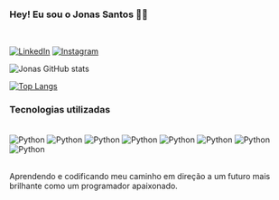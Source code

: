 ### Hey! Eu sou o Jonas Santos 🖐🏻
<br>

[![LinkedIn](https://img.shields.io/badge/LinkedIn-0077B5?style=for-the-badge&logo=linkedin&logoColor=white)](https://www.linkedin.com/in/jonas-rodrigo-dos-santos/)
[![Instagram](https://img.shields.io/badge/Instagram-E4405F?style=for-the-badge&logo=instagram&logoColor=white)](https://www.instagram.com/jonas.santos_._/)

![Jonas GitHub stats](https://github-readme-stats.vercel.app/api?username=Jonas-Santoss&show_icons=true&theme=midnight-purple)

[![Top Langs](https://github-readme-stats.vercel.app/api/top-langs/?username=Jonas-Santoss&hide_progress=true&theme=midnight-purple)](https://github.com/Jonas-Santoss/Jonas-Santoss)

### Tecnologias utilizadas

<div style="display: inline_block"><br/>
    <img align="center" alt="Python" src="https://img.shields.io/badge/Python-14354C?style=for-the-badge&logo=python&logoColor=white" />
    <img align="center" alt="Python" src="https://img.shields.io/badge/Django-092E20?style=for-the-badge&logo=django&logoColor=white" />
    <img align="center" alt="Python" src="https://img.shields.io/badge/Java-ED8B00?style=for-the-badge&logo=openjdk&logoColor=white" />
    <img align="center" alt="Python" src="https://img.shields.io/badge/Spring-6DB33F?style=for-the-badge&logo=spring&logoColor=white" />
    <img align="center" alt="Python" src="https://img.shields.io/badge/JavaScript-323330?style=for-the-badge&logo=javascript&logoColor=F7DF1E" />
    <img align="center" alt="Python" src="https://img.shields.io/badge/TypeScript-007ACC?style=for-the-badge&logo=typescript&logoColor=white" />
    <img align="center" alt="Python" src="https://img.shields.io/badge/HTML5-E34F26?style=for-the-badge&logo=html5&logoColor=white" />
    <img align="center" alt="Python" src="https://img.shields.io/badge/CSS3-1572B6?style=for-the-badge&logo=css3&logoColor=white" />
</div><br/>

Aprendendo e codificando meu caminho em direção a um futuro mais brilhante como um programador apaixonado.
